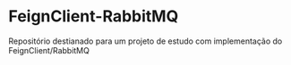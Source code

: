 # FeignClient-RabbitMQ
Repositório destianado para um projeto de estudo com implementação do FeignClient/RabbitMQ
